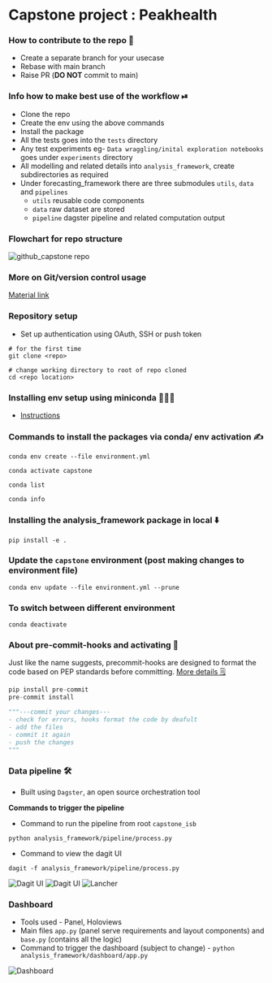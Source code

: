 # Capstone project : Peakhealth

### How to contribute to the repo 🤔
- Create a separate branch for your usecase 
- Rebase with main branch
- Raise PR (**DO NOT** commit to main)

### Info how to make best use of the workflow ⏯
- Clone the repo
- Create the env using the above commands 
- Install the package 
- All the tests goes into the `tests` directory 
- Any test experiments eg- `Data wraggling/inital exploration notebooks` goes under `experiments` directory
- All modelling and related details into `analysis_framework`, create subdirectories as required 
- Under forecasting_framework there are three submodules `utils`, `data` and `pipelines`
  - `utils` reusable code components
  - `data` raw dataset are stored 
  - `pipeline` dagster pipeline and related computation output
  
### Flowchart for repo structure 
![github_capstone repo](https://user-images.githubusercontent.com/17350312/183260548-a2b2c501-b4eb-4d7b-bf79-478a8658ffaa.png)

### More on Git/version control usage 
[Material link](https://gist.github.com/sayantikabanik/8189ffdeee52f5c8f072244f4be94069)

### Repository setup
- Set up authentication using OAuth, SSH or push token
```shell
# for the first time
git clone <repo>

# change working directory to root of repo cloned
cd <repo location>
```

### Installing env setup using miniconda 💁🏽‍♀️
- [Instructions](https://docs.conda.io/en/latest/miniconda.html)

### Commands to install the packages via conda/ env activation ✍️
```shell
conda env create --file environment.yml
```
```shell
conda activate capstone
```
```shell
conda list
```
```shell
conda info
```
### Installing the analysis_framework package in local ⬇️
```shell
pip install -e .
```

### Update the `capstone` environment (post making changes to environment file)
```shell
conda env update --file environment.yml --prune
```
### To switch between different environment
```shell
conda deactivate
```

### About pre-commit-hooks and activating 🔌
Just like the name suggests, precommit-hooks are designed to format the code based on PEP standards before committing. [More details 🗒](https://pre-commit.com/)
```python
pip install pre-commit
pre-commit install

"""---commit your changes---
- check for errors, hooks format the code by deafult
- add the files
- commit it again
- push the changes 
"""
```

### Data pipeline 🛠

- Built using `Dagster`, an open source orchestration tool 

**Commands to trigger the pipeline**
- Command to run the pipeline from root `capstone_isb`
```shell
python analysis_framework/pipeline/process.py
```
- Command to view the dagit UI
```shell
dagit -f analysis_framework/pipeline/process.py
```
![Dagit UI](https://user-images.githubusercontent.com/17350312/183067533-859ec39c-4236-465c-8992-8b376d8a5e4a.png)
![Dagit UI](https://user-images.githubusercontent.com/17350312/183594876-8ca08737-137b-4f8e-b19b-2b204febd0c0.png)
![Lancher](https://user-images.githubusercontent.com/17350312/183594904-07d0ae7f-be4f-4e37-957e-0207f63c512f.png)



### Dashboard

- Tools used - Panel, Holoviews 
- Main files `app.py` (panel serve requirements and layout components) and `base.py` (contains all the logic)
- Command to trigger the dashboard (subject to change) - `python analysis_framework/dashboard/app.py`

![Dashboard](https://user-images.githubusercontent.com/17350312/183259292-aec1db53-e659-4000-8ea7-be329cc50b40.png)
